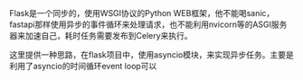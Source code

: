 Flask是一个同步的，使用WSGI协议的Python WEB框架，他不能喝sanic，fastapi那样使用异步的事件循环来处理请求，也不能利用nvicorn等的ASGI服务器来加速自己，耗时任务需要发布到Celery来执行。

这里提供一种思路，在flask项目中，使用asyncio模块，来实现异步任务。主要是利用了asyncio的时间循环event loop可以

